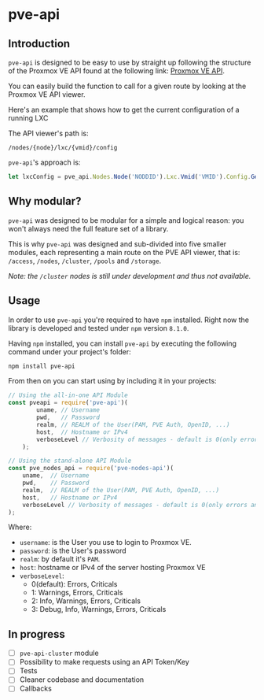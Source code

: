 # pve-api

## Introduction

`pve-api` is designed to be easy to use by straight up following the structure of the Proxmox VE API found at the following link: [Proxmox VE API](https://pve.proxmox.com/pve-docs/api-viewer).

You can easily build the function to call for a given route by looking at the Proxmox VE API viewer.

Here's an example that shows how to get the current configuration of a running LXC

The API viewer's path is:
```
/nodes/{node}/lxc/{vmid}/config
```

`pve-api`'s approach is:
```js
let lxcConfig = pve_api.Nodes.Node('NODDID').Lxc.Vmid('VMID').Config.Get({ ...params });
```

## __Why modular?__

`pve-api` was designed to be modular for a simple and logical reason: you won't always need the full feature set of a library.

This is why `pve-api` was designed and sub-divided into five smaller modules, each representing a main route on the PVE API viewer, that is: `/access`, `/nodes`, `/cluster`, `/pools` and `/storage`.

_Note: the `/cluster` nodes is still under development and thus not available._

## __Usage__

In order to use `pve-api` you're required to have `npm` installed. Right now the library is developed and tested under `npm` version `8.1.0`.

Having `npm` installed, you can install `pve-api` by executing the following command under your project's folder:

```bash
npm install pve-api
```

From then on you can start using by including it in your projects:

```javascript
// Using the all-in-one API Module
const pveapi = require('pve-api')(
        uname, // Username
        pwd,   // Password
        realm, // REALM of the User(PAM, PVE Auth, OpenID, ...)
        host,  // Hostname or IPv4
        verboseLevel // Verbosity of messages - default is 0(only errors and criticals)
    );

// Using the stand-alone API Module
const pve_nodes_api = require('pve-nodes-api')(
    uname,  // Username
    pwd,    // Password
    realm,  // REALM of the User(PAM, PVE Auth, OpenID, ...)
    host,   // Hostname or IPv4
    verboseLevel // Verbosity of messages - default is 0(only errors and criticals)
);

```
Where:

- `username`: is the User you use to login to Proxmox VE.
- `password`: is the User's password
- `realm`: by default it's `PAM`.
- `host`: hostname or IPv4 of the server hosting Proxmox VE
- `verboseLevel`: 
    - 0(default): Errors, Criticals
    - 1: Warnings, Errors, Criticals
    - 2: Info, Warnings, Errors, Criticals
    - 3: Debug, Info, Warnings, Errors, Criticals

## __In progress__

- [ ] `pve-api-cluster` module
- [ ] Possibility to make requests using an API Token/Key
- [ ] Tests
- [ ] Cleaner codebase and documentation
- [ ] Callbacks